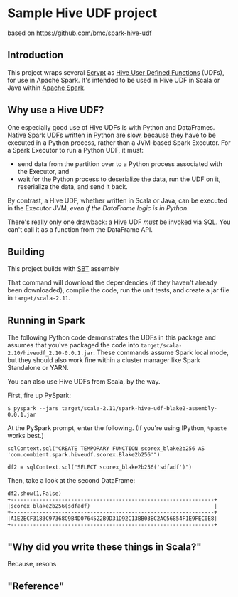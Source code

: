 # Sample Hive UDF project

based on https://github.com/bmc/spark-hive-udf

## Introduction

This project wraps several [Scrypt](https://github.com/input-output-hk/scrypto) as 
[Hive User Defined Functions][] (UDFs), for use in Apache Spark. It's
intended to be used in  Hive UDF in Scala or Java within [Apache Spark][].

## Why use a Hive UDF?

One especially good use of Hive UDFs is with Python and DataFrames.
Native Spark UDFs written in Python are slow, because they have to be
executed in a Python process, rather than a JVM-based Spark Executor.
For a Spark Executor to run a Python UDF, it must:

* send data from the partition over to a Python process associated with
  the Executor, and
* wait for the Python process to deserialize the data, run the UDF on it,
  reserialize the data, and send it back.

By contrast, a Hive UDF, whether written in Scala or Java, can be executed
in the Executor JVM, _even if the DataFrame logic is in Python_.

There's really only one drawback: a Hive UDF _must_ be invoked via SQL.
You can't call it as a function from the DataFrame API.

## Building

This project builds with [SBT][] assembly

That command will download the dependencies (if they haven't already been
downloaded), compile the code, run the unit tests, and create a jar file
in `target/scala-2.11`.

## Running in Spark

The following Python code demonstrates the UDFs in this package and assumes
that you've packaged the code into `target/scala-2.10/hiveudf_2.10-0.0.1.jar`.
These commands assume Spark local mode, but they should also work fine within
a cluster manager like Spark Standalone or YARN.

You can also use Hive UDFs from Scala, by the way.

First, fire up PySpark:

```
$ pyspark --jars target/scala-2.11/spark-hive-udf-blake2-assembly-0.0.1.jar
```

At the PySpark prompt, enter the following. (If you're using IPython,
`%paste` works best.)

```
sqlContext.sql("CREATE TEMPORARY FUNCTION scorex_blake2b256 AS 'com.combient.spark.hiveudf.scorex.Blake2b256'")

df2 = sqlContext.sql("SELECT scorex_blake2b256('sdfadf')")
```

Then, take a look at the second DataFrame:

```
df2.show(1,False)
+----------------------------------------------------------------+
|scorex_blake2b256(sdfadf)                                       |
+----------------------------------------------------------------+
|A1E2ECF3183C97368C9B4D0764522B9D31D92C13BB03BC2AC56854F1E9FEC0E8|
+----------------------------------------------------------------+

```

## "Why did you write these things in Scala?"

Because, resons

## "Reference"

[Hive User Defined Functions]: https://cwiki.apache.org/confluence/display/Hive/LanguageManual+UDF
[Apache Spark]: http://spark.apache.org
[SBT]: http://scala-sbt.org
